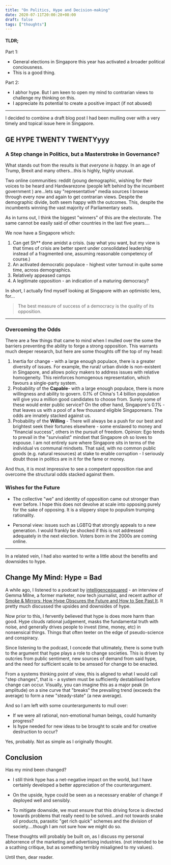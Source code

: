 ```yaml
---
title: "On Politics, Hype and Decision-making"
date: 2020-07-11T20:00:28+08:00
draft: false
tags: ["thoughts"]
---
```


#### TLDR;

Part 1:

- General elections in Singapore this year has activated a broader political conciousness.
- This is a good thing.

Part 2:

- I abhor hype. But I am keen to open my mind to contrarian views to challenge my thinking on this.
- I appreciate its potential to create a positive impact (if not abused)

---

I decided to combine a draft blog post I had been mulling over with a very timely and topical issue here in Singapore. 

## GE HYPE TWENTY TWENTYyyy

### A Step change in Politics, but a Masterstroke in Governance?

What stands out from the results is that *everyone is happy*. In an age of Trump, Brexit and many others...this is highly, highly unusual.

Two online communities: reddit (young demographic, wishing for their voices to be heard and Hardwarezone (people left behind by the incumbent government ) are...lets say "representative" media sources I browse through every now and again to get contrarian views. Despite the demographic divide, both seem happy with the outcomes. This, despite the incumbents winning the vast majority of Parliamentary seats.

As in turns out, I think the biggest "winners" of this are the electorate. The same cannot be easily said of other countries in the last five years....

We now have a Singapore which:

1. Can get Sh** done amidst a crisis. (say what you want, but my view is that times of crisis are better spent under consolidated leadership instead of a fragmented one, assuming reasonable competency of course.)
2. An activated democratic populace - highest voter turnout in quite some time, across demographics.
3. Relatively appeased camps
4. A legitimate opposition - an indication of a maturing democracy?

In short, I actually find myself looking at Singapore with an optimistic lens, for...

> The best measure of success of a democracy is the quality of its opposition. 

---

### Overcoming the Odds

There are a few things that came to mind when I mulled over the some the barriers preventing the ability to forge a strong opposition. This warrants much deeper research, but here are some thoughts off the top of my head:

1. Inertia for change -  with a large enough populace, there is a greater diversity of issues. For example, the rural/ urban divide is non-existent in Singapore, and allows policy makers to address issues with relative homogeneity. This reinforces homogenous representation, which favours a single-party system.
2. Probability of the **Capable**-  with a large enough populace, there is more willingness and ability to govern. 0.1% of China's 1.4 billion population will give you a million good candidates to choose from. Surely some of these would enter public service? On the other hand, Singapore's 0.1% - that leaves us with a pool of a few thousand eligible Singaporeans. The odds are innately stacked against us.
3. Probability of the **Willing** - There will always be a push for our best and brightest seek their fortunes elsewhere - some enslaved to money  and "financial success", others in the pursuit of freedom. Opinion: Ego tends to prevail in the "survivalist" mindset that Singapore oh so loves to espouse. I am not entirely sure where Singapore sits in terms of the individual vs communal mindsets. That said, with no common public goods (e.g. natural resources) at stake to enable corruption - I seriously doubt those in politics are in it for the fame or money. 

And thus, it is most impressive to see a competent opposition rise and overcome the structural odds stacked against them.

### Wishes for the Future

- The collective "we" and identity of opposition came out stronger than ever before. I hope this does not devolve at scale into opposing purely for the sake of opposing. It is a slippery slope to populism trumping rationality.

- Personal view: issues such as LGBTQ that strongly appeals to a new generation. I would frankly be shocked if this is not addressed adequately in the next election. Voters born in the 2000s are coming online.

------

In a related vein, I had also wanted to write a little about the benefits and downsides to hype. 

## Change My Mind: Hype = Bad

A while ago, I listened to a podcast by [intelligencesquared](https://play.acast.com/s/intelligencesquared/hype-smokeandmirrors-withgemmamilneandcarlmiller) - an interview of Gemma Milne, a former marketer, now tech journalist, and recent author of [Smoke & Mirrors: How Hype Obscures the Future and How to See Past It](https://www.goodreads.com/book/show/50484475-smoke-mirrors). It pretty much discussed the upsides and downsides of hype.

Now prior to this, I fervently believed that hype is does more harm than good. Hype clouds rational judgement, masks the fundamental truth with noise, and generally drives people to invest (time, money, etc) in nonsensical things. Things that often teeter on the edge of pseudo-science and conspiracy.

Since listening to the podcast, I concede that ultimately, there is some truth to the argument that hype plays a role to change societies. This is driven by outcries from public sentiment, new sources of demand from said hype, and the need for sufficient scale to be amssed for change to be enacted.

From a systems thinking point of view, this is aligned to what I would call "step changes", that is - a system must be sufficiently destabilised before change can occur. Visually, you can imagine this as a major peak (in amplitude) on a sine curve that "breaks" the prevailing trend (exceeds the average) to form a new "steady-state" (a new average). 

And so I am left with some counterarguments to mull over:

* If we were all rational, non-emotional human beings, could humanity progress? 
* Is hype needed for new ideas to be brought to scale and  for creative destruction to occur? 

Yes, probably. Not as simple as I originally thought.

## Conclusion

Has my mind been changed?

* I still think hype has a net-negative impact on the world, but I have certainly developed a better appreciation of the counterargument. 

* On the upside, hype could be seen as a necessary enabler of change if deployed well and sensibly. 

* To mitigate downside, we must ensure that this driving force is directed towards problems that really need to be solved...and not towards snake oil products, parasitic "get rich quick" schemes and the division of society....though I am not sure how we might do so.

These thoughts will probably be built on, as I discuss my personal abhorrence of the marketing and advertising industries. (not intended to be a scathing critique, but as something terribly misaligned to my values).

Until then, dear reader.